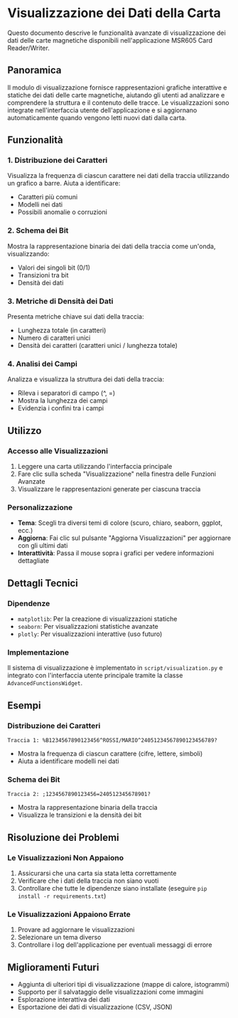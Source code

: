 # Visualizzazione dei Dati della Carta

Questo documento descrive le funzionalità avanzate di visualizzazione dei dati delle carte magnetiche disponibili nell'applicazione MSR605 Card Reader/Writer.

## Panoramica

Il modulo di visualizzazione fornisce rappresentazioni grafiche interattive e statiche dei dati delle carte magnetiche, aiutando gli utenti ad analizzare e comprendere la struttura e il contenuto delle tracce. Le visualizzazioni sono integrate nell'interfaccia utente dell'applicazione e si aggiornano automaticamente quando vengono letti nuovi dati dalla carta.

## Funzionalità

### 1. Distribuzione dei Caratteri

Visualizza la frequenza di ciascun carattere nei dati della traccia utilizzando un grafico a barre. Aiuta a identificare:
- Caratteri più comuni
- Modelli nei dati
- Possibili anomalie o corruzioni

### 2. Schema dei Bit

Mostra la rappresentazione binaria dei dati della traccia come un'onda, visualizzando:
- Valori dei singoli bit (0/1)
- Transizioni tra bit
- Densità dei dati

### 3. Metriche di Densità dei Dati

Presenta metriche chiave sui dati della traccia:
- Lunghezza totale (in caratteri)
- Numero di caratteri unici
- Densità dei caratteri (caratteri unici / lunghezza totale)

### 4. Analisi dei Campi

Analizza e visualizza la struttura dei dati della traccia:
- Rileva i separatori di campo (^, =)
- Mostra la lunghezza dei campi
- Evidenzia i confini tra i campi

## Utilizzo

### Accesso alle Visualizzazioni

1. Leggere una carta utilizzando l'interfaccia principale
2. Fare clic sulla scheda "Visualizzazione" nella finestra delle Funzioni Avanzate
3. Visualizzare le rappresentazioni generate per ciascuna traccia

### Personalizzazione

- **Tema**: Scegli tra diversi temi di colore (scuro, chiaro, seaborn, ggplot, ecc.)
- **Aggiorna**: Fai clic sul pulsante "Aggiorna Visualizzazioni" per aggiornare con gli ultimi dati
- **Interattività**: Passa il mouse sopra i grafici per vedere informazioni dettagliate

## Dettagli Tecnici

### Dipendenze

- `matplotlib`: Per la creazione di visualizzazioni statiche
- `seaborn`: Per visualizzazioni statistiche avanzate
- `plotly`: Per visualizzazioni interattive (uso futuro)

### Implementazione

Il sistema di visualizzazione è implementato in `script/visualization.py` e integrato con l'interfaccia utente principale tramite la classe `AdvancedFunctionsWidget`.

## Esempi

### Distribuzione dei Caratteri

```
Traccia 1: %B1234567890123456^ROSSI/MARIO^24051234567890123456789?
```

- Mostra la frequenza di ciascun carattere (cifre, lettere, simboli)
- Aiuta a identificare modelli nei dati

### Schema dei Bit

```
Traccia 2: ;1234567890123456=240512345678901?
```

- Mostra la rappresentazione binaria della traccia
- Visualizza le transizioni e la densità dei bit

## Risoluzione dei Problemi

### Le Visualizzazioni Non Appaiono

1. Assicurarsi che una carta sia stata letta correttamente
2. Verificare che i dati della traccia non siano vuoti
3. Controllare che tutte le dipendenze siano installate (eseguire `pip install -r requirements.txt`)

### Le Visualizzazioni Appaiono Errate

1. Provare ad aggiornare le visualizzazioni
2. Selezionare un tema diverso
3. Controllare i log dell'applicazione per eventuali messaggi di errore

## Miglioramenti Futuri

- Aggiunta di ulteriori tipi di visualizzazione (mappe di calore, istogrammi)
- Supporto per il salvataggio delle visualizzazioni come immagini
- Esplorazione interattiva dei dati
- Esportazione dei dati di visualizzazione (CSV, JSON)
